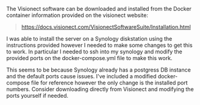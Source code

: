 The Visionect software can be downloaded and installed from the Docker container information provided on the visionect website:
> https://docs.visionect.com/VisionectSoftwareSuite/Installation.html

I was able to install the server on a Synology diskstation using the instructions provided however I needed to make some changes to get this to work. In particular I needed to ssh into my synology and modify the provided ports on the docker-compose.yml file to make this work. 

This seems to be because Synology already has a postgress DB instance and the default ports cause issues. I've included a modified docker-compose file for reference however the only change is the installed port numbers.  Consider downloading directly from Visionect and modifying the ports yourself if needed. 
